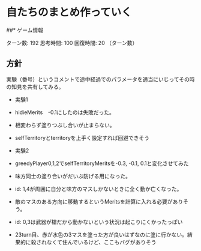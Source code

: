 # 自たちのまとめ作っていく

*##** ゲーム情報

ターン数: 192
思考時間: 100
回復時間: 20 （ターン数）


## 方針
実験（番号）というコメントで途中経過でのパラメータを適当にいじってその時の知見を共有してみる。

- 実験1
 - hidieMerits　-0.1にしたのは失敗だった。
 - 相変わらず塗りつぶし合いが止まらない。
 - selfTerritoryとterritoryを上手く設定すれば回避できそう


- 実験2
 - greedyPlayer0,1,2でselfTerritoryMeritsを-0.3, -0.1, 0.1と変化させてみた
 - 味方同士の塗り合いがだいぶ防げる用になった。
 - id: 1,4が周囲に自分と味方のマスしかないときに全く動か亡くなった。
 - 敵のマスのある方向に移動するというMeritsを計算に入れる必要がありそう。
 - id: 0,3は武器が槍だから動かないという状況は起こりにくかったっぽい
 - 23turn目、赤が水色の3マスを塗った方が良いはずなのに塗に行かない。結果的に殺されなくて住んでいるけど、ここもバグがありそう
